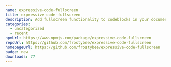 ```yaml
---
name: expressive-code-fullscreen
title: expressive-code-fullscreen
description: Add fullscreen functionality to codeblocks in your documentation website.
categories:
  - uncategorized
  - recent
npmUrl: https://www.npmjs.com/package/expressive-code-fullscreen
repoUrl: https://github.com/frostybee/expressive-code-fullscreen
homepageUrl: https://github.com/frostybee/expressive-code-fullscreen
badge: new
downloads: 77
---
```

